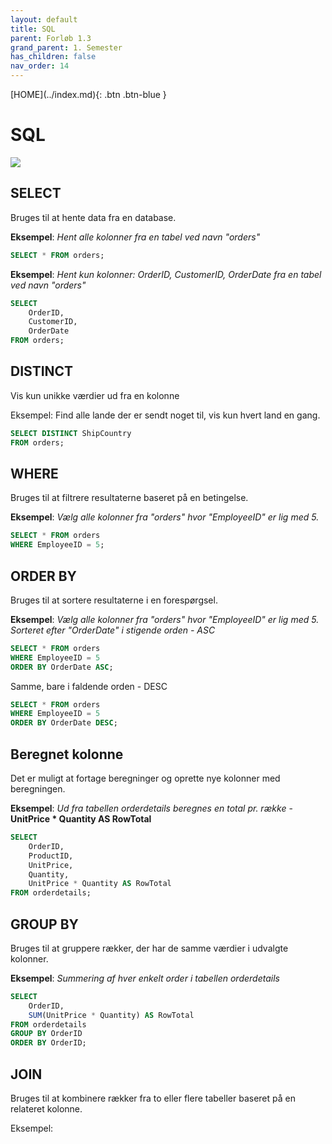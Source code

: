 ```yaml
---
layout: default
title: SQL
parent: Forløb 1.3
grand_parent: 1. Semester
has_children: false
nav_order: 14
---
```


<span class="fs-1">
[HOME](../index.md){: .btn .btn-blue }
</span>

# SQL

![](./image/logo-sql.png)

## SELECT
Bruges til at hente data fra en database.

**Eksempel**: *Hent alle kolonner fra en tabel ved navn "orders"*

```sql
SELECT * FROM orders;
```

**Eksempel**: *Hent kun kolonner: OrderID, CustomerID, OrderDate
fra en tabel ved navn "orders"*

```sql
SELECT
    OrderID,
    CustomerID,
    OrderDate
FROM orders;
```

## DISTINCT
Vis kun unikke værdier ud fra en kolonne

Eksempel: Find alle lande der er sendt noget til, vis kun hvert land en gang.

```sql
SELECT DISTINCT ShipCountry
FROM orders;
```

## WHERE
Bruges til at filtrere resultaterne baseret på en betingelse.

**Eksempel**: *Vælg alle kolonner fra "orders" hvor "EmployeeID" er lig med 5.*

```sql
SELECT * FROM orders
WHERE EmployeeID = 5;
```

## ORDER BY
Bruges til at sortere resultaterne i en forespørgsel.

**Eksempel**: *Vælg alle kolonner fra "orders" hvor "EmployeeID" er lig med 5. Sorteret efter "OrderDate" i stigende orden - ASC*

```sql
SELECT * FROM orders
WHERE EmployeeID = 5
ORDER BY OrderDate ASC;
```

Samme, bare i faldende orden - DESC

```sql
SELECT * FROM orders
WHERE EmployeeID = 5
ORDER BY OrderDate DESC;
```

## Beregnet kolonne
Det er muligt at fortage beregninger og oprette nye kolonner med beregningen.

**Eksempel**: *Ud fra tabellen orderdetails beregnes en total pr. række* - **UnitPrice * Quantity AS RowTotal**

```sql
SELECT
	OrderID,
    ProductID,
    UnitPrice,
    Quantity,
    UnitPrice * Quantity AS RowTotal
FROM orderdetails;
```

## GROUP BY
Bruges til at gruppere rækker, der har de samme værdier i udvalgte kolonner.

**Eksempel**: *Summering af hver enkelt order i tabellen orderdetails*

```sql
SELECT
	OrderID,
    SUM(UnitPrice * Quantity) AS RowTotal
FROM orderdetails
GROUP BY OrderID
ORDER BY OrderID;
```

## JOIN
Bruges til at kombinere rækker fra to eller flere tabeller baseret på en relateret kolonne.

Eksempel: 